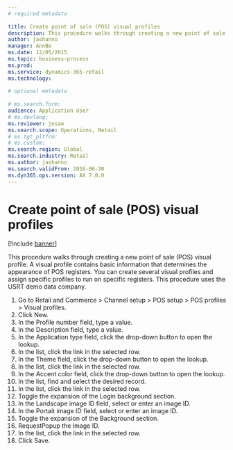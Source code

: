```yaml
--- 
# required metadata 
 
title: Create point of sale (POS) visual profiles
description: This procedure walks through creating a new point of sale (POS) visual profile. 
author: jashanno
manager: AnnBe 
ms.date: 12/05/2015
ms.topic: business-process 
ms.prod:  
ms.service: dynamics-365-retail 
ms.technology:  
 
# optional metadata 
 
# ms.search.form:   
audience: Application User 
# ms.devlang:  
ms.reviewer: josaw
ms.search.scope: Operations, Retail 
# ms.tgt_pltfrm:  
# ms.custom:  
ms.search.region: Global
ms.search.industry: Retail
ms.author: jashanno
ms.search.validFrom: 2016-06-30 
ms.dyn365.ops.version: AX 7.0.0 
---
```

# Create point of sale (POS) visual profiles

[!include [banner](../includes/banner.md)]

This procedure walks through creating a new point of sale (POS) visual profile. A visual profile contains basic information that determines the appearance of POS registers. You can create several visual profiles and assign specific profiles to run on specific registers. This procedure uses the USRT demo data company.

1. Go to Retail and Commerce > Channel setup > POS setup > POS profiles > Visual profiles.
2. Click New.
3. In the Profile number field, type a value.
4. In the Description field, type a value.
5. In the Application type field, click the drop-down button to open the lookup.
6. In the list, click the link in the selected row.
7. In the Theme field, click the drop-down button to open the lookup.
8. In the list, click the link in the selected row.
9. In the Accent color field, click the drop-down button to open the lookup.
10. In the list, find and select the desired record.
11. In the list, click the link in the selected row.
12. Toggle the expansion of the Login background section.
13. In the Landscape image ID field, select or enter an image ID.
14. In the Portait image ID field, select or enter an image ID.
15. Toggle the expansion of the Background section.
16. RequestPopup the Image ID.
17. In the list, click the link in the selected row.
18. Click Save.

